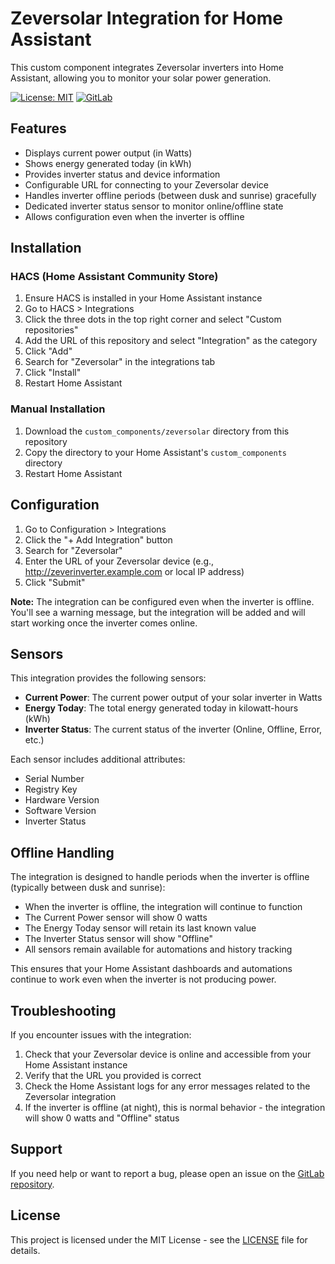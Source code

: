 # Zeversolar Integration for Home Assistant

This custom component integrates Zeversolar inverters into Home Assistant, allowing you to monitor your solar power generation.

[![License: MIT](https://img.shields.io/badge/License-MIT-yellow.svg)](https://opensource.org/licenses/MIT)
[![GitLab](https://img.shields.io/badge/GitLab-Repository-orange.svg)](https://gitlab.com/hms-public/homeassistant/hacs/zeversolar)

## Features

- Displays current power output (in Watts)
- Shows energy generated today (in kWh)
- Provides inverter status and device information
- Configurable URL for connecting to your Zeversolar device
- Handles inverter offline periods (between dusk and sunrise) gracefully
- Dedicated inverter status sensor to monitor online/offline state
- Allows configuration even when the inverter is offline

## Installation

### HACS (Home Assistant Community Store)

1. Ensure HACS is installed in your Home Assistant instance
2. Go to HACS > Integrations
3. Click the three dots in the top right corner and select "Custom repositories"
4. Add the URL of this repository and select "Integration" as the category
5. Click "Add"
6. Search for "Zeversolar" in the integrations tab
7. Click "Install"
8. Restart Home Assistant

### Manual Installation

1. Download the `custom_components/zeversolar` directory from this repository
2. Copy the directory to your Home Assistant's `custom_components` directory
3. Restart Home Assistant

## Configuration

1. Go to Configuration > Integrations
2. Click the "+ Add Integration" button
3. Search for "Zeversolar"
4. Enter the URL of your Zeversolar device (e.g., http://zeverinverter.example.com or local IP address)
5. Click "Submit"

**Note:** The integration can be configured even when the inverter is offline. You'll see a warning message, but the integration will be added and will start working once the inverter comes online.

## Sensors

This integration provides the following sensors:

- **Current Power**: The current power output of your solar inverter in Watts
- **Energy Today**: The total energy generated today in kilowatt-hours (kWh)
- **Inverter Status**: The current status of the inverter (Online, Offline, Error, etc.)

Each sensor includes additional attributes:
- Serial Number
- Registry Key
- Hardware Version
- Software Version
- Inverter Status

## Offline Handling

The integration is designed to handle periods when the inverter is offline (typically between dusk and sunrise):

- When the inverter is offline, the integration will continue to function
- The Current Power sensor will show 0 watts
- The Energy Today sensor will retain its last known value
- The Inverter Status sensor will show "Offline"
- All sensors remain available for automations and history tracking

This ensures that your Home Assistant dashboards and automations continue to work even when the inverter is not producing power.

## Troubleshooting

If you encounter issues with the integration:

1. Check that your Zeversolar device is online and accessible from your Home Assistant instance
2. Verify that the URL you provided is correct
3. Check the Home Assistant logs for any error messages related to the Zeversolar integration
4. If the inverter is offline (at night), this is normal behavior - the integration will show 0 watts and "Offline" status

## Support

If you need help or want to report a bug, please open an issue on the [GitLab repository](https://gitlab.com/hms-public/homeassistant/hacs/zeversolar/-/issues).

## License

This project is licensed under the MIT License - see the [LICENSE](LICENSE) file for details.
